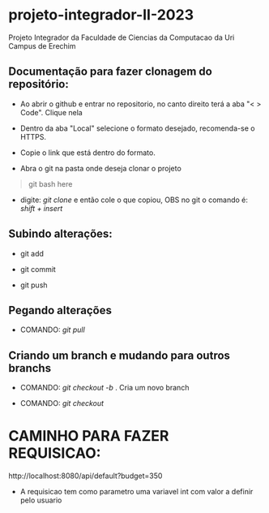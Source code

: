 # projeto-integrador-II-2023
Projeto Integrador da Faculdade de Ciencias da Computacao da Uri Campus de Erechim

## Documentação para fazer clonagem do repositório:

* Ao abrir o github e entrar no repositorio, no canto direito terá a aba "< > Code". Clique nela

* Dentro da aba "Local" selecione o formato desejado, recomenda-se o HTTPS.

* Copie o link que está dentro do formato.

* Abra o git na pasta onde deseja clonar o projeto
> git bash here

* digite: *git clone* e então cole o que copiou, OBS no git o comando é: *shift + insert*

## Subindo alterações:

* git add 

* git commit

* git push 

## Pegando alterações

* COMANDO: *git pull* 

## Criando um branch e mudando para outros branchs

* COMANDO: *git checkout -b <nome do novo branch>* . Cria um novo branch

* COMANDO: *git checkout <nome do branch desejado>*


# CAMINHO PARA FAZER REQUISICAO: 
http://localhost:8080/api/default?budget=350

* A requisicao tem como parametro uma variavel int com valor a definir pelo usuario
